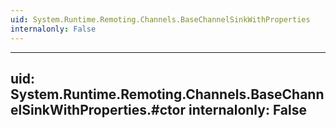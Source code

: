 ```yaml
---
uid: System.Runtime.Remoting.Channels.BaseChannelSinkWithProperties
internalonly: False
---
```


---
uid: System.Runtime.Remoting.Channels.BaseChannelSinkWithProperties.#ctor
internalonly: False
---
